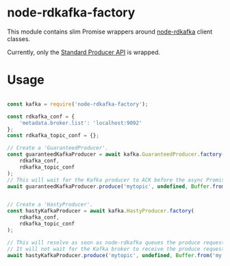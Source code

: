 # node-rdkafka-factory

This module contains slim Promise wrappers around [node-rdkafka](https://github.com/Blizzard/node-rdkafka) client classes.

Currently, only the [Standard Producer API](https://github.com/Blizzard/node-rdkafka#standard-api) is wrapped.

# Usage

```javascript

const kafka = require('node-rdkafka-factory');

const rdkafka_conf = {
    'metadata.broker.list': 'localhost:9092'
};
const rdkafka_topic_conf = {};

// Create a 'GuaranteedProducer'.
const guaranteedKafkaProducer = await kafka.GuaranteedProducer.factory(
    rdkafka_conf,
    rdkafka_topic_conf
);
// This will wait for the Kafka producer to ACK before the async Promise resolves.
await guaranteedKafkaProducer.produce('mytopic', undefined, Buffer.from('my message'), undefined);


// Create a 'HastyProducer'.
const hastyKafkaProducer = await kafka.HastyProducer.factory(
    rdkafka_conf,
    rdkafka_topic_conf
);

// This will resolve as soon as node-rdkafka queues the produce request interally.
// It will not wait for the Kafka broker to receive the produce request or ACK it.
await hastyKafkaProducer.produce('mytopic', undefined, Buffer.from('my message'), undefined);
```
